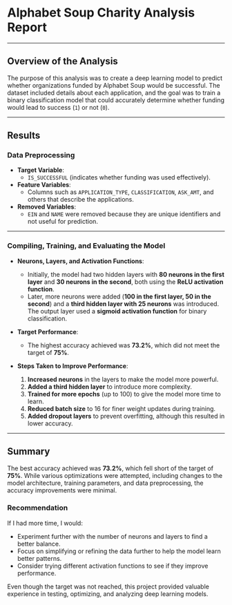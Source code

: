 # Alphabet Soup Charity Analysis Report

---

## Overview of the Analysis

The purpose of this analysis was to create a deep learning model to predict whether organizations funded by Alphabet Soup would be successful. The dataset included details about each application, and the goal was to train a binary classification model that could accurately determine whether funding would lead to success (`1`) or not (`0`).

---

## Results

### Data Preprocessing

- **Target Variable**: 
  - `IS_SUCCESSFUL` (indicates whether funding was used effectively).
- **Feature Variables**: 
  - Columns such as `APPLICATION_TYPE`, `CLASSIFICATION`, `ASK_AMT`, and others that describe the applications.
- **Removed Variables**: 
  - `EIN` and `NAME` were removed because they are unique identifiers and not useful for prediction.

---

### Compiling, Training, and Evaluating the Model

- **Neurons, Layers, and Activation Functions**:
  - Initially, the model had two hidden layers with **80 neurons in the first layer** and **30 neurons in the second**, both using the **ReLU activation function**.
  - Later, more neurons were added (**100 in the first layer, 50 in the second**) and a **third hidden layer with 25 neurons** was introduced. The output layer used a **sigmoid activation function** for binary classification.

- **Target Performance**:
  - The highest accuracy achieved was **73.2%**, which did not meet the target of **75%**.

- **Steps Taken to Improve Performance**:
  1. **Increased neurons** in the layers to make the model more powerful.
  2. **Added a third hidden layer** to introduce more complexity.
  3. **Trained for more epochs** (up to 100) to give the model more time to learn.
  4. **Reduced batch size** to 16 for finer weight updates during training.
  5. **Added dropout layers** to prevent overfitting, although this resulted in lower accuracy.

---

## Summary

The best accuracy achieved was **73.2%**, which fell short of the target of **75%**. While various optimizations were attempted, including changes to the model architecture, training parameters, and data preprocessing, the accuracy improvements were minimal.

### Recommendation
If I had more time, I would:
- Experiment further with the number of neurons and layers to find a better balance.
- Focus on simplifying or refining the data further to help the model learn better patterns.
- Consider trying different activation functions to see if they improve performance.

Even though the target was not reached, this project provided valuable experience in testing, optimizing, and analyzing deep learning models.
